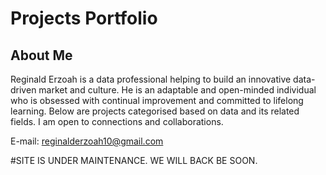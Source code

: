 # Projects Portfolio

## About Me
Reginald Erzoah is a data professional helping to build an innovative data-driven market and culture.
He is an adaptable and open-minded individual who is obsessed with continual improvement and committed to lifelong learning.
Below are projects categorised based on data and its related fields.
I am open to connections and collaborations.

E-mail: reginalderzoah10@gmail.com

#SITE IS UNDER MAINTENANCE. WE WILL BACK BE SOON.
